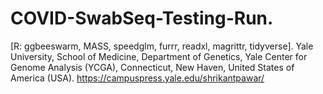 # COVID-SwabSeq-Testing-Run.
[R: ggbeeswarm, MASS, speedglm, furrr, readxl, magrittr, tidyverse].
Yale University, School of Medicine, Department of Genetics, Yale Center for Genome Analysis (YCGA), Connecticut,  New Haven, United States of America (USA).
https://campuspress.yale.edu/shrikantpawar/
